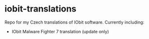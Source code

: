 # iobit-translations
Repo for my Czech translations of IObit software.
Currently including: 
- IObit Malware Fighter 7 translation (update only)
